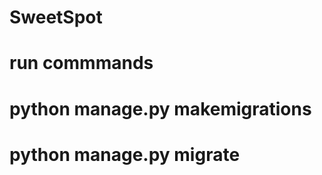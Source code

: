 # SweetSpot
# run commmands
# python manage.py makemigrations
# python manage.py migrate 

<!-- CREATE DATABASE sweetspot_db;
CREATE USER sweetspot_user WITH PASSWORD 'your_password';
ALTER ROLE sweetspot_user SET client_encoding TO 'utf8';
ALTER ROLE sweetspot_user SET default_transaction_isolation TO 'read committed';
ALTER ROLE sweetspot_user SET timezone TO 'UTC';
GRANT ALL PRIVILEGES ON DATABASE sweetspot_db TO sweetspot_user;
 GRANT ALL PRIVILEGES ON SCHEMA public TO sweetspot_user;
ALTER USER sweetspot_user SET search_path TO public;

-->

<!-- git add .
git commit -m "Configured PostgreSQL and connected Django"
git push origin main
 -->